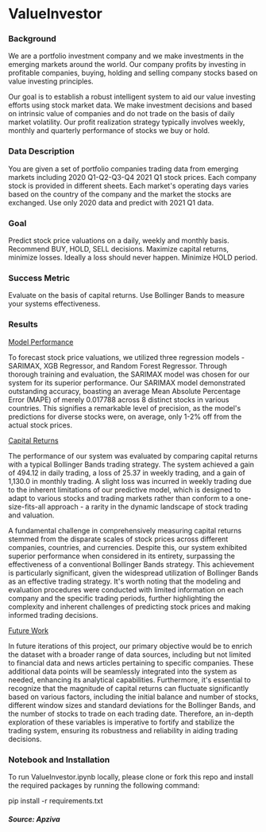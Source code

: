 # ValueInvestor

### <b>Background</b>

We are a portfolio investment company and we make investments in the emerging markets around the world. Our company profits by investing in profitable companies, buying, holding and selling company stocks based on value investing principles.

Our goal is to establish a robust intelligent system to aid our value investing efforts using stock market data. We make investment decisions and based on intrinsic value of companies and do not trade on the basis of daily market volatility. Our profit realization strategy typically involves weekly, monthly and quarterly performance of stocks we buy or hold.

### <b>Data Description</b>

You are given a set of portfolio companies trading data from emerging markets including 2020 Q1-Q2-Q3-Q4 2021 Q1 stock prices. Each company stock is provided in different sheets. Each market's operating days varies based on the country of the company and the market the stocks are exchanged. Use only 2020 data and predict with 2021 Q1 data.

### <b>Goal</b>

Predict stock price valuations on a daily, weekly and monthly basis. Recommend BUY, HOLD, SELL decisions. Maximize capital returns, minimize losses. Ideally a loss should never happen. Minimize HOLD period.

### <b> Success Metric</b>

Evaluate on the basis of capital returns. Use Bollinger Bands to measure your systems effectiveness.

### <b> Results</b>

<u>Model Performance</u>

To forecast stock price valuations, we utilized three regression models - SARIMAX, XGB Regressor, and Random Forest Regressor. Through thorough training and evaluation, the SARIMAX model was chosen for our system for its superior performance. Our SARIMAX model demonstrated outstanding accuracy, boasting an average Mean Absolute Percentage Error (MAPE) of merely 0.017788 across 8 distinct stocks in various countries. This signifies a remarkable level of precision, as the model's predictions for diverse stocks were, on average, only 1-2% off from the actual stock prices.

<u>Capital Returns</u>

The performance of our system was evaluated by comparing capital returns with a typical Bollinger Bands trading strategy. The system achieved a gain of 494.12 in daily trading, a loss of 25.37 in weekly trading, and a gain of 1,130.0 in monthly trading. A slight loss was incurred in weekly trading due to the inherent limitations of our predictive model, which is designed to adapt to various stocks and trading markets rather than conform to a one-size-fits-all approach - a rarity in the dynamic landscape of stock trading and valuation. 

A fundamental challenge in comprehensively measuring capital returns stemmed from the disparate scales of stock prices across different companies, countries, and currencies. Despite this, our system exhibited superior performance when considered in its entirety, surpassing the effectiveness of a conventional Bollinger Bands strategy. This achievement is particularly significant, given the widespread utilization of Bollinger Bands as an effective trading strategy. It's worth noting that the modeling and evaluation procedures were conducted with limited information on each company and the specific trading periods, further highlighting the complexity and inherent challenges of predicting stock prices and making informed trading decisions.

<u>Future Work</u>

In future iterations of this project, our primary objective would be to enrich the dataset with a broader range of data sources, including but not limited to financial data and news articles pertaining to specific companies. These additional data points will be seamlessly integrated into the system as needed, enhancing its analytical capabilities. Furthermore, it's essential to recognize that the magnitude of capital returns can fluctuate significantly based on various factors, including the initial balance and number of stocks, different window sizes and standard deviations for the Bollinger Bands, and the number of stocks to trade on each trading date. Therefore, an in-depth exploration of these variables is imperative to fortify and stabilize the trading system, ensuring its robustness and reliability in aiding trading decisions.

### <b>Notebook and Installation</b>

To run ValueInvestor.ipynb locally, please clone or fork this repo and install the required packages by running the following command:

pip install -r requirements.txt

##### Source: Apziva